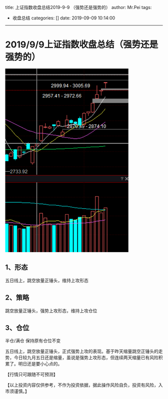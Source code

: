 title: 上证指数收盘总结2019-9-9 （强势还是强势的）
author: Mr.Pei
tags:

  - 收盘总结
categories: []
date: 2019-09-09 10:14:00
---
# 2019/9/9上证指数收盘总结（强势还是强势的）
![](https://github.com/Soros1990/markDownImages/blob/master/20190909220801.png?raw=true)

## 1、形态

五日线上，跳空放量正锤头，维持上攻形态
## 2、策略
跳空放量正锤头，强势上攻形态，维持上攻仓位
## 3、仓位
半仓/满仓 保持原有仓位不变

五日线上，跳空放量正锤头，正式强势上攻的表现。基于昨天缩量跳空正锤头的走势，今日较九月五日还是缩量，虽说是强势上攻形态，但连续两天缩量已有风险积累了。明日还是要小心点的。

【行情只可跟随不可预测】

【以上投资内容仅供参考，不作为投资依据，据此操作风险自负，投资有风险，入市须谨慎。】